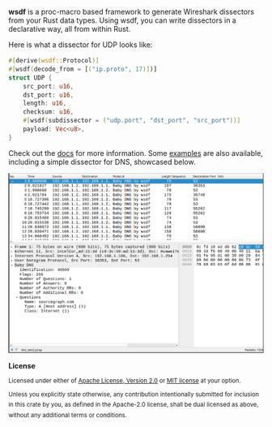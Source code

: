 **wsdf** is a proc-macro based framework to generate Wireshark dissectors from
your Rust data types. Using wsdf, you can write dissectors in a declarative
way, all from within Rust.

Here is what a dissector for UDP looks like:

```rust
#[derive(wsdf::Protocol)]
#[wsdf(decode_from = [("ip.proto", 17)])]
struct UDP {
    src_port: u16,
    dst_port: u16,
    length: u16,
    checksum: u16,
    #[wsdf(subdissector = ("udp.port", "dst_port", "src_port"))]
    payload: Vec<u8>,
}
```

Check out the [docs](https://docs.rs/wsdf) for more information. Some
[examples](wsdf/examples/) are also available, including a simple dissector for
DNS, showcased below.

![DNS dissector showcase](docs/dns_dissector.gif)

**License**

<sup>
Licensed under either of <a href="LICENSE-APACHE">Apache License, Version
2.0</a> or <a href="LICENSE-MIT">MIT license</a> at your option.
</sup>

<br>

<sub>
Unless you explicitly state otherwise, any contribution intentionally submitted
for inclusion in this crate by you, as defined in the Apache-2.0 license, shall
be dual licensed as above, without any additional terms or conditions.
</sub>
